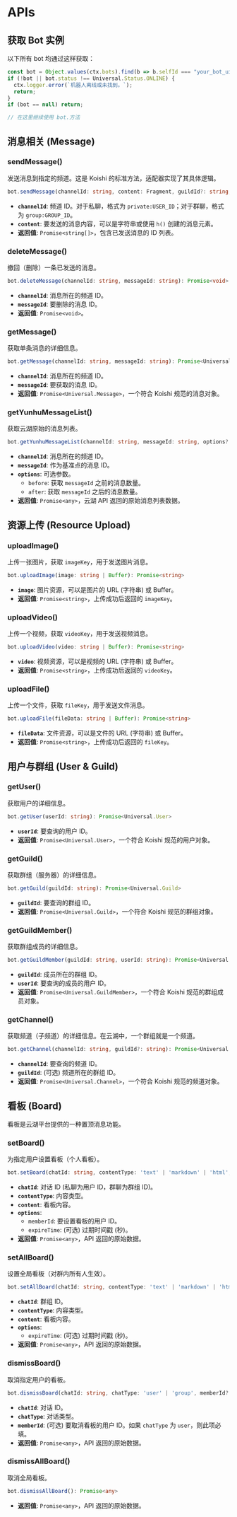 # APIs

## 获取 Bot 实例

以下所有 bot 均通过这样获取：

```typescript
const bot = Object.values(ctx.bots).find(b => b.selfId === "your_bot_uid" || b.user?.id === "your_bot_uid");
if (!bot || bot.status !== Universal.Status.ONLINE) {
  ctx.logger.error(`机器人离线或未找到。`);
  return;
}
if (bot == null) return;

// 在这里继续使用 bot.方法
```


## 消息相关 (Message)

### sendMessage()

发送消息到指定的频道。这是 Koishi 的标准方法，适配器实现了其具体逻辑。

```typescript
bot.sendMessage(channelId: string, content: Fragment, guildId?: string, options?: SendOptions): Promise<string[]>
```

*   **`channelId`**: 频道 ID。对于私聊，格式为 `private:USER_ID`；对于群聊，格式为 `group:GROUP_ID`。
*   **`content`**: 要发送的消息内容，可以是字符串或使用 `h()` 创建的消息元素。
*   **返回值**: `Promise<string[]>`，包含已发送消息的 ID 列表。

### deleteMessage()

撤回（删除）一条已发送的消息。

```typescript
bot.deleteMessage(channelId: string, messageId: string): Promise<void>
```

*   **`channelId`**: 消息所在的频道 ID。
*   **`messageId`**: 要删除的消息 ID。
*   **返回值**: `Promise<void>`。

### getMessage()

获取单条消息的详细信息。

```typescript
bot.getMessage(channelId: string, messageId: string): Promise<Universal.Message>
```

*   **`channelId`**: 消息所在的频道 ID。
*   **`messageId`**: 要获取的消息 ID。
*   **返回值**: `Promise<Universal.Message>`，一个符合 Koishi 规范的消息对象。

### getYunhuMessageList()

获取云湖原始的消息列表。

```typescript
bot.getYunhuMessageList(channelId: string, messageId: string, options?: { before?: number; after?: number }): Promise<any>
```

*   **`channelId`**: 消息所在的频道 ID。
*   **`messageId`**: 作为基准点的消息 ID。
*   **`options`**: 可选参数。
    *   `before`: 获取 `messageId` 之前的消息数量。
    *   `after`: 获取 `messageId` 之后的消息数量。
*   **返回值**: `Promise<any>`，云湖 API 返回的原始消息列表数据。

## 资源上传 (Resource Upload)

### uploadImage()

上传一张图片，获取 `imageKey`，用于发送图片消息。

```typescript
bot.uploadImage(image: string | Buffer): Promise<string>
```

*   **`image`**: 图片资源，可以是图片的 URL (字符串) 或 Buffer。
*   **返回值**: `Promise<string>`，上传成功后返回的 `imageKey`。

### uploadVideo()

上传一个视频，获取 `videoKey`，用于发送视频消息。

```typescript
bot.uploadVideo(video: string | Buffer): Promise<string>
```

*   **`video`**: 视频资源，可以是视频的 URL (字符串) 或 Buffer。
*   **返回值**: `Promise<string>`，上传成功后返回的 `videoKey`。

### uploadFile()

上传一个文件，获取 `fileKey`，用于发送文件消息。

```typescript
bot.uploadFile(fileData: string | Buffer): Promise<string>
```

*   **`fileData`**: 文件资源，可以是文件的 URL (字符串) 或 Buffer。
*   **返回值**: `Promise<string>`，上传成功后返回的 `fileKey`。

## 用户与群组 (User & Guild)

### getUser()

获取用户的详细信息。

```typescript
bot.getUser(userId: string): Promise<Universal.User>
```

*   **`userId`**: 要查询的用户 ID。
*   **返回值**: `Promise<Universal.User>`，一个符合 Koishi 规范的用户对象。

### getGuild()

获取群组（服务器）的详细信息。

```typescript
bot.getGuild(guildId: string): Promise<Universal.Guild>
```

*   **`guildId`**: 要查询的群组 ID。
*   **返回值**: `Promise<Universal.Guild>`，一个符合 Koishi 规范的群组对象。

### getGuildMember()

获取群组成员的详细信息。

```typescript
bot.getGuildMember(guildId: string, userId: string): Promise<Universal.GuildMember>
```

*   **`guildId`**: 成员所在的群组 ID。
*   **`userId`**: 要查询的成员的用户 ID。
*   **返回值**: `Promise<Universal.GuildMember>`，一个符合 Koishi 规范的群组成员对象。

### getChannel()

获取频道（子频道）的详细信息。在云湖中，一个群组就是一个频道。

```typescript
bot.getChannel(channelId: string, guildId?: string): Promise<Universal.Channel>
```

*   **`channelId`**: 要查询的频道 ID。
*   **`guildId`**: (可选) 频道所在的群组 ID。
*   **返回值**: `Promise<Universal.Channel>`，一个符合 Koishi 规范的频道对象。

## 看板 (Board)

看板是云湖平台提供的一种置顶消息功能。

### setBoard()

为指定用户设置看板（个人看板）。

```typescript
bot.setBoard(chatId: string, contentType: 'text' | 'markdown' | 'html', content: string, options?: { memberId?: string; expireTime?: number }): Promise<any>
```

*   **`chatId`**: 对话 ID (私聊为用户 ID，群聊为群组 ID)。
*   **`contentType`**: 内容类型。
*   **`content`**: 看板内容。
*   **`options`**:
    *   `memberId`: 要设置看板的用户 ID。
    *   `expireTime`: (可选) 过期时间戳 (秒)。
*   **返回值**: `Promise<any>`，API 返回的原始数据。

### setAllBoard()

设置全局看板（对群内所有人生效）。

```typescript
bot.setAllBoard(chatId: string, contentType: 'text' | 'markdown' | 'html', content: string, options?: { expireTime?: number }): Promise<any>
```

*   **`chatId`**: 群组 ID。
*   **`contentType`**: 内容类型。
*   **`content`**: 看板内容。
*   **`options`**:
    *   `expireTime`: (可选) 过期时间戳 (秒)。
*   **返回值**: `Promise<any>`，API 返回的原始数据。

### dismissBoard()

取消指定用户的看板。

```typescript
bot.dismissBoard(chatId: string, chatType: 'user' | 'group', memberId?: string): Promise<any>
```

*   **`chatId`**: 对话 ID。
*   **`chatType`**: 对话类型。
*   **`memberId`**: (可选) 要取消看板的用户 ID。如果 `chatType` 为 `user`，则此项必填。
*   **返回值**: `Promise<any>`，API 返回的原始数据。

### dismissAllBoard()

取消全局看板。

```typescript
bot.dismissAllBoard(): Promise<any>
```

*   **返回值**: `Promise<any>`，API 返回的原始数据。